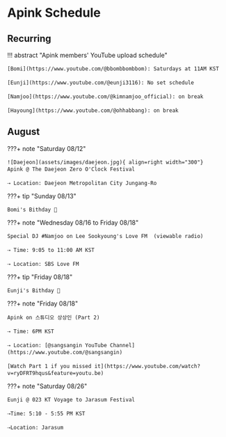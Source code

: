 # Apink Schedule

## Recurring

!!! abstract "Apink members' YouTube upload schedule"

    [Bomi](https://www.youtube.com/@bbombbombbom): Saturdays at 11AM KST

    [Eunji](https://www.youtube.com/@eunji3116): No set schedule

    [Namjoo](https://www.youtube.com/@kimnamjoo_official): on break

    [Hayoung](https://www.youtube.com/@ohhabbang): on break

## August

???+ note "Saturday 08/12"

    ![Daejeon](assets/images/daejeon.jpg){ align=right width="300"}
    Apink @ The Daejeon Zero O'Clock Festival

    ⇢ Location: Daejeon Metropolitan City Jungang-Ro

???+ tip "Sunday 08/13"

    Bomi's Bithday 🎂

???+ note "Wednesday 08/16 to Friday 08/18"

    Special DJ #Namjoo on Lee Sookyoung's Love FM  (viewable radio)

    ⇢ Time: 9:05 to 11:00 AM KST

    ⇢ Location: SBS Love FM

???+ tip "Friday 08/18"

    Eunji's Bithday 🎂

???+ note "Friday 08/18"

    Apink on 스튜디오 상상인 (Part 2)

    ⇢ Time: 6PM KST

    ⇢ Location: [@sangsangin YouTube Channel](https://www.youtube.com/@sangsangin)

    [Watch Part 1 if you missed it](https://www.youtube.com/watch?v=ryDFRT9hqus&feature=youtu.be)

???+ note "Saturday 08/26"

    Eunji @ 023 KT Voyage to Jarasum Festival

    ⇢Time: 5:10 - 5:55 PM KST

    ⇢Location: Jarasum
